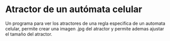 # Atractor de un autómata celular

Un programa para ver los atractores de una regla especifica de un automata celular, permite crear una imagen .jpg del atractor y permite ademas ajustar el tamaño del
atractor.

